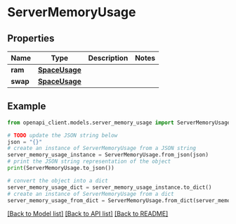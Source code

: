 # ServerMemoryUsage


## Properties

Name | Type | Description | Notes
------------ | ------------- | ------------- | -------------
**ram** | [**SpaceUsage**](SpaceUsage.md) |  | 
**swap** | [**SpaceUsage**](SpaceUsage.md) |  | 

## Example

```python
from openapi_client.models.server_memory_usage import ServerMemoryUsage

# TODO update the JSON string below
json = "{}"
# create an instance of ServerMemoryUsage from a JSON string
server_memory_usage_instance = ServerMemoryUsage.from_json(json)
# print the JSON string representation of the object
print(ServerMemoryUsage.to_json())

# convert the object into a dict
server_memory_usage_dict = server_memory_usage_instance.to_dict()
# create an instance of ServerMemoryUsage from a dict
server_memory_usage_from_dict = ServerMemoryUsage.from_dict(server_memory_usage_dict)
```
[[Back to Model list]](../README.md#documentation-for-models) [[Back to API list]](../README.md#documentation-for-api-endpoints) [[Back to README]](../README.md)


